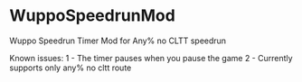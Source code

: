 # WuppoSpeedrunMod
Wuppo Speedrun Timer Mod for Any% no CLTT speedrun

Known issues: 
  1 - The timer pauses when you pause the game
  2 - Currently supports only any% no cltt route
